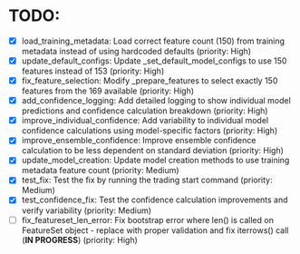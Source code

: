 # TODO:

- [x] load_training_metadata: Load correct feature count (150) from training metadata instead of using hardcoded defaults (priority: High)
- [x] update_default_configs: Update _set_default_model_configs to use 150 features instead of 153 (priority: High)
- [x] fix_feature_selection: Modify _prepare_features to select exactly 150 features from the 169 available (priority: High)
- [x] add_confidence_logging: Add detailed logging to show individual model predictions and confidence calculation breakdown (priority: High)
- [x] improve_individual_confidence: Add variability to individual model confidence calculations using model-specific factors (priority: High)
- [x] improve_ensemble_confidence: Improve ensemble confidence calculation to be less dependent on standard deviation (priority: High)
- [x] update_model_creation: Update model creation methods to use training metadata feature count (priority: Medium)
- [x] test_fix: Test the fix by running the trading start command (priority: Medium)
- [x] test_confidence_fix: Test the confidence calculation improvements and verify variability (priority: Medium)
- [ ] fix_featureset_len_error: Fix bootstrap error where len() is called on FeatureSet object - replace with proper validation and fix iterrows() call (**IN PROGRESS**) (priority: High)
